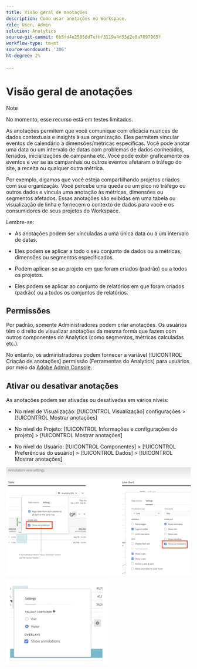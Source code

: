 ```yaml
---
title: Visão geral de anotações
description: Como usar anotações no Workspace.
role: User, Admin
solution: Analytics
source-git-commit: 6b5fd4e25056d7efbf3119a4d55d2e0a7897965f
workflow-type: tm+mt
source-wordcount: '306'
ht-degree: 2%

---
```


# Visão geral de anotações

>[!NOTE]
>
>No momento, esse recurso está em testes limitados.

As anotações permitem que você comunique com eficácia nuances de dados contextuais e insights à sua organização. Eles permitem vincular eventos de calendário a dimensões/métricas específicas. Você pode anotar uma data ou um intervalo de datas com problemas de dados conhecidos, feriados, inicializações de campanha etc. Você pode exibir graficamente os eventos e ver se as campanhas ou outros eventos afetaram o tráfego do site, a receita ou qualquer outra métrica.

Por exemplo, digamos que você esteja compartilhando projetos criados com sua organização. Você percebe uma queda ou um pico no tráfego ou outros dados e vincula uma anotação às métricas, dimensões ou segmentos afetados. Essas anotações são exibidas em uma tabela ou visualização de linha e fornecem o contexto de dados para você e os consumidores de seus projetos do Workspace.

Lembre-se:

* As anotações podem ser vinculadas a uma única data ou a um intervalo de datas.

* Eles podem se aplicar a todo o seu conjunto de dados ou a métricas, dimensões ou segmentos especificados.

* Podem aplicar-se ao projeto em que foram criados (padrão) ou a todos os projetos.

* Eles podem se aplicar ao conjunto de relatórios em que foram criados (padrão) ou a todos os conjuntos de relatórios.

## Permissões

Por padrão, somente Administradores podem criar anotações. Os usuários têm o direito de visualizar anotações da mesma forma que fazem com outros componentes do Analytics (como segmentos, métricas calculadas etc.).

No entanto, os administradores podem fornecer a variável [!UICONTROL Criação de anotações] permissão (Ferramentas do Analytics) para usuários por meio da [Adobe Admin Console](https://experienceleague.adobe.com/docs/analytics/admin/admin-console/permissions/analytics-tools.html?lang=en).

## Ativar ou desativar anotações

As anotações podem ser ativadas ou desativadas em vários níveis:

* No nível de Visualização: [!UICONTROL Visualização] configurações > [!UICONTROL Mostrar anotações]

* No nível do Projeto: [!UICONTROL Informações e configurações do projeto] > [!UICONTROL Mostrar anotações]

* No nível do Usuário: [!UICONTROL Componentes] > [!UICONTROL Preferências do usuário] > [!UICONTROL Dados] > [!UICONTROL Mostrar anotações]

![](assets/show-ann.png)

![](assets/show-ann2.png)